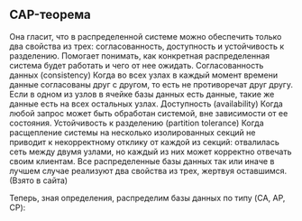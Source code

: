 ## CAP-теорема
Она гласит, что в распределенной системе можно обеспечить только два свойства из трех: согласованность, доступность и устойчивость к разделению. Помогает понимать, как конкретная распределенная система будет работать и чего от нее ожидать.
Согласованность данных (consistency) Когда во всех узлах в каждый момент времени данные согласованы друг с другом, то есть не противоречат друг другу. Если в одном из узлов в ячейке базы данных есть данные, такие же данные есть на всех остальных узлах.
Доступность (availability) Когда любой запрос может быть обработан системой, вне зависимости от ее состояния.
Устойчивость к разделению (partition tolerance) Когда расщепление системы на несколько изолированных секций не приводит к некорректному отклику от каждой из секций: отвалилась сеть между двумя узлами, но каждый из них может корректно отвечать своим клиентам.
Все распределенные базы данных так или иначе в лучшем случае реализуют два свойства из трех, жертвуя оставшимся. (Взято в сайта)


Теперь, зная определения, распределим базы данных по типу (CA, AP, CP):
